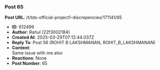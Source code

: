 ### Post 65
**Post URL**: /t/tds-official-project1-discrepencies/171141/65
- **ID**: 612499
- **Author**: Rahul  (22f3002184)
- **Created At**: 2025-03-29T07:12:44.037Z
- **Reply To**: Post 56 (ROHIT B LAKSHMANAN, ROHIT_B_LAKSHMANAN)
- **Content**:  
  Same issue with me also
- **Reactions**: None
- **Post Number**: 65


